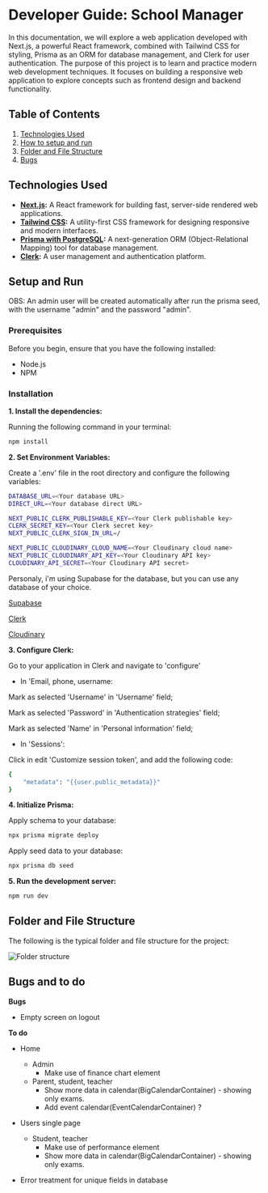 # Developer Guide: School Manager

In this documentation, we will explore a web application developed with Next.js, a powerful React framework, combined with Tailwind CSS for styling, Prisma as an ORM for database management, and Clerk for user authentication. The purpose of this project is to learn and practice modern web development techniques. It focuses on building a responsive web application to explore concepts such as frontend design and backend functionality.

## Table of Contents

1. [Technologies Used](#technologies-used)
2. [How to setup and run](#setup-and-installation)
3. [Folder and File Structure](#folder-and-file-structure)
4. [Bugs](#bugs)

## Technologies Used

- **[Next.js](https://nextjs.org/):** A React framework for building fast, server-side rendered web applications.  
- **[Tailwind CSS](https://tailwindcss.com/):** A utility-first CSS framework for designing responsive and modern interfaces.  
- **[Prisma with PostgreSQL](https://www.prisma.io/):** A next-generation ORM (Object-Relational Mapping) tool for database management.  
- **[Clerk](https://clerk.dev/):** A user management and authentication platform.

## Setup and Run

OBS: An admin user will be created automatically after run the prisma seed, with the username "admin" and the password "admin".

### Prerequisites

Before you begin, ensure that you have the following installed:

- Node.js
- NPM

### Installation

**1. Install the dependencies:** 

Running the following command in your terminal:

```bash
npm install
```

**2. Set Environment Variables:**

Create a '.env' file in the root directory and configure the following variables:

```bash
DATABASE_URL=<Your database URL>
DIRECT_URL=<Your database direct URL>

NEXT_PUBLIC_CLERK_PUBLISHABLE_KEY=<Your Clerk publishable key>
CLERK_SECRET_KEY=<Your Clerk secret key>
NEXT_PUBLIC_CLERK_SIGN_IN_URL=/

NEXT_PUBLIC_CLOUDINARY_CLOUD_NAME=<Your Cloudinary cloud name>
NEXT_PUBLIC_CLOUDINARY_API_KEY=<Your Cloudinary API key>
CLOUDINARY_API_SECRET=<Your Cloudinary API secret>
```

Personaly, i'm using Supabase for the database, but you can use any database of your choice.

[Supabase](https://supabase.com/dashboard/projects)

[Clerk](https://dashboard.clerk.com/)

[Cloudinary](https://cloudinary.com/documentation/how_to_integrate_cloudinary)

**3. Configure Clerk:**

Go to your application in Clerk and navigate to 'configure'

* In 'Email, phone, username:

Mark as selected 'Username' in 'Username' field;

Mark as selected 'Password' in 'Authentication strategies' field;

Mark as selected 'Name' in 'Personal information' field;

* In 'Sessions':

Click in edit 'Customize session token', and add the following code:

```bash
{
	"metadata": "{{user.public_metadata}}"
}
```

**4. Initialize Prisma:**

Apply schema to your database:

```bash
npx prisma migrate deploy
```

Apply seed data to your database:

```bash
npx prisma db seed
```

**5. Run the development server:**

```bash
npm run dev
```

## Folder and File Structure

The following is the typical folder and file structure for the project:

![Folder structure](/School%20Manager/folder%20structure.png)

## Bugs and to do

**Bugs**

- Empty screen on logout

**To do**

- Home
    - Admin
        - Make use of finance chart element
    - Parent, student, teacher
        - Show more data in calendar(BigCalendarContainer) - showing only exams.
        - Add event calendar(EventCalendarContainer) ?

- Users single page
    - Student, teacher
        - Make use of performance element
        - Show more data in calendar(BigCalendarContainer) - showing only exams.

- Error treatment for unique fields in database
